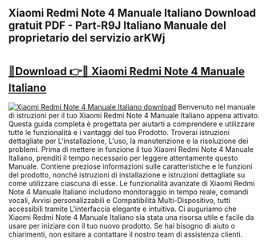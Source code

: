 ## Xiaomi Redmi Note 4 Manuale Italiano Download gratuit PDF - Part-R9J Italiano Manuale del proprietario del servizio arKWj

# <h2><a href="http://dfb62z9.blite.top/?on=Xiaomi+Redmi+Note+4+Manuale+Italiano">🔗Download 👉🔴 Xiaomi Redmi Note 4 Manuale Italiano</a></h2>

[![Xiaomi Redmi Note 4 Manuale Italiano download](https://i.imgur.com/lujVjoI.png)](http://dfb62z9.blite.top/?on=Xiaomi+Redmi+Note+4+Manuale+Italiano)
Benvenuto nel manuale di istruzioni per il tuo Xiaomi Redmi Note 4 Manuale Italiano appena attivato. Questa guida completa è progettata per aiutarti a comprendere e utilizzare tutte le funzionalità e i vantaggi del tuo Prodotto. Troverai istruzioni dettagliate per L'installazione, L'uso, la manutenzione e la risoluzione dei problemi. Prima di mettere in funzione il tuo Xiaomi Redmi Note 4 Manuale Italiano, prenditi il tempo necessario per leggere attentamente questo Manuale. Contiene preziose informazioni sulle caratteristiche e le funzioni del prodotto, nonché istruzioni di installazione e istruzioni dettagliate su come utilizzare ciascuna di esse. Le funzionalità avanzate di Xiaomi Redmi Note 4 Manuale Italiano includono monitoraggio in tempo reale, comandi vocali, Avvisi personalizzabili e Compatibilità Multi-Dispositivo, tutti accessibili tramite L'interfaccia elegante e intuitiva. Ci auguriamo che Xiaomi Redmi Note 4 Manuale Italiano sia stata una risorsa utile e facile da usare per iniziare con il tuo nuovo prodotto. Se hai bisogno di aiuto o chiarimenti, non esitare a contattare il nostro team di assistenza clienti.

